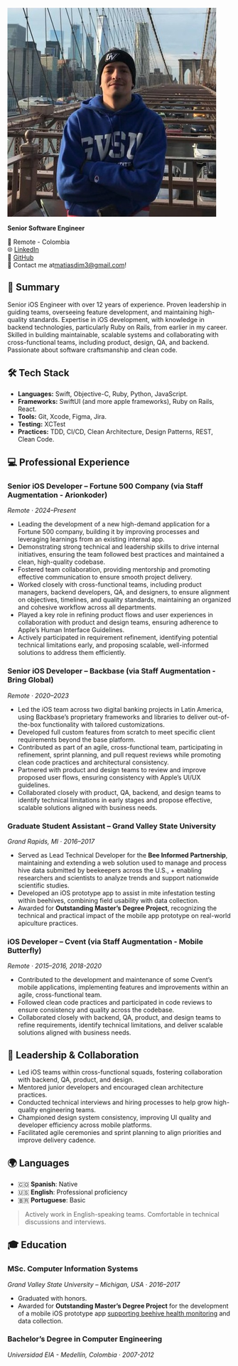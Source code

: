 <link rel="stylesheet" href="/assets/css/styles.css">

![Matías Gil](/assets/images/profile.jpg)
  
**Senior Software Engineer**  
  
📍 Remote - Colombia  
🌐 [LinkedIn](https://linkedin.com/in/matiasdim)    
🔗 [GitHub](https://github.com/matiasdim)  
📧 Contact me at[matiasdim3@gmail.com](mailto:matiasdim3@gmail.com)!    
  
  
## 🧠 Summary
Senior iOS Engineer with over 12 years of experience. Proven leadership in guiding teams, overseeing feature development, and maintaining high-quality standards. Expertise in iOS development, with knowledge in backend technologies, particularly Ruby on Rails, from earlier in my career. Skilled in building maintainable, scalable systems and collaborating with cross-functional teams, including product, design, QA, and backend. Passionate about software craftsmanship and clean code.  
  
  
## 🛠️ Tech Stack
- **Languages:** Swift, Objective-C, Ruby, Python, JavaScript.
- **Frameworks:** SwiftUI (and more apple frameworks), Ruby on Rails, React.
- **Tools:** Git, Xcode, Figma, Jira.
- **Testing:** XCTest
- **Practices:** TDD, CI/CD, Clean Architecture, Design Patterns, REST, Clean Code.  
  
  
## 💻 Professional Experience
### **Senior iOS Developer – Fortune 500 Company (via Staff Augmentation - Arionkoder)**  
_Remote · 2024–Present_  
- Leading the development of a new high-demand application for a Fortune 500 company, building it by improving processes and leveraging learnings from an existing internal app.
- Demonstrating strong technical and leadership skills to drive internal initiatives, ensuring the team followed best practices and maintained a clean, high-quality codebase.
- Fostered team collaboration, providing mentorship and promoting effective communication to ensure smooth project delivery.
- Worked closely with cross-functional teams, including product managers, backend developers, QA, and designers, to ensure alignment on objectives, timelines, and quality standards, maintaining an organized and cohesive workflow across all departments.
- Played a key role in refining product flows and user experiences in collaboration with product and design teams, ensuring adherence to Apple’s Human Interface Guidelines.
- Actively participated in requirement refinement, identifying potential technical limitations early, and proposing scalable, well-informed solutions to address them efficiently.

### **Senior iOS Developer – Backbase (via Staff Augmentation - Bring Global)**  
_Remote · 2020–2023_  
- Led the iOS team across two digital banking projects in Latin America, using Backbase’s proprietary frameworks and libraries to deliver out-of-the-box functionality with tailored customizations. 
- Developed full custom features from scratch to meet specific client requirements beyond the base platform.  
- Contributed as part of an agile, cross-functional team, participating in refinement, sprint planning, and pull request reviews while promoting clean code practices and architectural consistency.  
- Partnered with product and design teams to review and improve proposed user flows, ensuring consistency with Apple’s UI/UX guidelines.  
- Collaborated closely with product, QA, backend, and design teams to identify technical limitations in early stages and propose effective, scalable solutions aligned with business needs.

### **Graduate Student Assistant – Grand Valley State University**  
_Grand Rapids, MI · 2016–2017_  
- Served as Lead Technical Developer for the **Bee Informed Partnership**, maintaining and extending a web solution used to manage and process hive data submitted by beekeepers across the U.S., + enabling researchers and scientists to analyze trends and support nationwide scientific studies.
- Developed an iOS prototype app to assist in mite infestation testing within beehives, combining field usability with data collection.  
- Awarded for **Outstanding Master’s Degree Project**, recognizing the technical and practical impact of the mobile app prototype on real-world apiculture practices.

### **iOS Developer – Cvent (via Staff Augmentation - Mobile Butterfly)**  
_Remote · 2015–2016, 2018-2020_  
- Contributed to the development and maintenance of some Cvent’s mobile applications, implementing features and improvements within an agile, cross-functional team.  
- Followed clean code practices and participated in code reviews to ensure consistency and quality across the codebase.  
- Collaborated closely with backend, QA, product, and design teams to refine requirements, identify technical limitations, and deliver scalable solutions aligned with business needs.  
  
  
## 🤝 Leadership & Collaboration
- Led iOS teams within cross-functional squads, fostering collaboration with backend, QA, product, and design.
- Mentored junior developers and encouraged clean architecture practices.
- Conducted technical interviews and hiring processes to help grow high-quality engineering teams.
- Championed design system consistency, improving UI quality and developer efficiency across mobile platforms.
- Facilitated agile ceremonies and sprint planning to align priorities and improve delivery cadence.  
  
  
## 🌍 Languages
- 🇨🇴 **Spanish**: Native
- 🇺🇸 **English**: Professional proficiency
- 🇧🇷 **Portuguese**: Basic  

> Actively work in English-speaking teams. Comfortable in technical discussions and interviews.

  
  
## 🎓 Education
### **MSc. Computer Information Systems**
_Grand Valley State University – Michigan, USA · 2016–2017_  
- Graduated with honors.
- Awarded for **Outstanding Master’s Degree Project** for the development of a mobile iOS prototype app [supporting beehive health monitoring](https://beeculture.com/the-mitecheck-app/) and data collection.

### **Bachelor’s Degree in Computer Engineering**  
_Universidad EIA - Medellín, Colombia · 2007-2012_  
